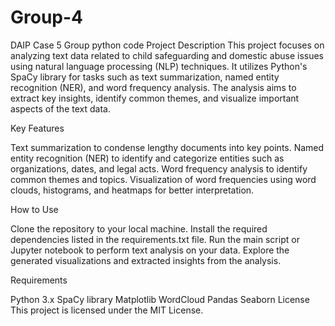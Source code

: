 # Group-4
DAIP Case 5 Group python code
Project Description
This project focuses on analyzing text data related to child safeguarding and domestic abuse issues using natural language processing (NLP) techniques. It utilizes Python's SpaCy library for tasks such as text summarization, named entity recognition (NER), and word frequency analysis. The analysis aims to extract key insights, identify common themes, and visualize important aspects of the text data.

Key Features

Text summarization to condense lengthy documents into key points.
Named entity recognition (NER) to identify and categorize entities such as organizations, dates, and legal acts.
Word frequency analysis to identify common themes and topics.
Visualization of word frequencies using word clouds, histograms, and heatmaps for better interpretation.

How to Use

Clone the repository to your local machine.
Install the required dependencies listed in the requirements.txt file.
Run the main script or Jupyter notebook to perform text analysis on your data.
Explore the generated visualizations and extracted insights from the analysis.

Requirements

Python 3.x
SpaCy library
Matplotlib
WordCloud
Pandas
Seaborn
License
This project is licensed under the MIT License.

